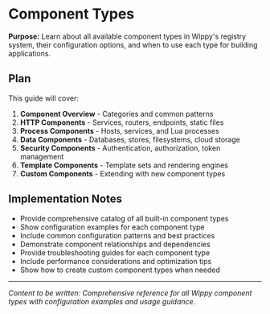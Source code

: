 # Component Types

<!-- Metadata -->
<!-- 
Topic: Registry Component Types
Type: Reference Guide
Audience: Developers configuring applications
Estimated Reading Time: 25 minutes
Prerequisites: Understanding of registry system and YAML
TOC: w.tree → core-concepts-deep → configuration-registry → component-types.md
-->

**Purpose:** Learn about all available component types in Wippy's registry system, their configuration options, and when to use each type for building applications.

## Plan

This guide will cover:

1. **Component Overview** - Categories and common patterns
2. **HTTP Components** - Services, routers, endpoints, static files
3. **Process Components** - Hosts, services, and Lua processes
4. **Data Components** - Databases, stores, filesystems, cloud storage
5. **Security Components** - Authentication, authorization, token management
6. **Template Components** - Template sets and rendering engines
7. **Custom Components** - Extending with new component types

## Implementation Notes

- Provide comprehensive catalog of all built-in component types
- Show configuration examples for each component type
- Include common configuration patterns and best practices
- Demonstrate component relationships and dependencies
- Provide troubleshooting guides for each component type
- Include performance considerations and optimization tips
- Show how to create custom component types when needed

---

*Content to be written: Comprehensive reference for all Wippy component types with configuration examples and usage guidance.*
